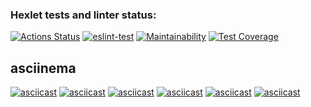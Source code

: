 ### Hexlet tests and linter status:
[![Actions Status](https://github.com/PVArech/backend-project-lvl3/workflows/hexlet-check/badge.svg)](https://github.com/PVArech/backend-project-lvl3/actions)
[![eslint-test](https://github.com/PVArech/backend-project-lvl3/actions/workflows/main.yml/badge.svg)](https://github.com/PVArech/backend-project-lvl3/actions/workflows/main.yml)
[![Maintainability](https://api.codeclimate.com/v1/badges/60cb04f65fbf108f8b9d/maintainability)](https://codeclimate.com/github/PVArech/backend-project-lvl3/maintainability)
[![Test Coverage](https://api.codeclimate.com/v1/badges/60cb04f65fbf108f8b9d/test_coverage)](https://codeclimate.com/github/PVArech/backend-project-lvl3/test_coverage)


## asciinema
[![asciicast](https://asciinema.org/a/mrIhovXJiTDJQ0yojGfOcXNDh.svg)](https://asciinema.org/a/mrIhovXJiTDJQ0yojGfOcXNDh)
[![asciicast](https://asciinema.org/a/k7Fn77L1ONehGjNjZpydVb5CY.svg)](https://asciinema.org/a/k7Fn77L1ONehGjNjZpydVb5CY)
[![asciicast](https://asciinema.org/a/oltVKM9IMfv9oLcTStcjZVSr4.svg)](https://asciinema.org/a/oltVKM9IMfv9oLcTStcjZVSr4)
[![asciicast](https://asciinema.org/a/z1UQ92wq9KI031XydC163z9Xq.svg)](https://asciinema.org/a/z1UQ92wq9KI031XydC163z9Xq)
[![asciicast](https://asciinema.org/a/x2l4OYe78SfYaJrUY9dxIA0MX.svg)](https://asciinema.org/a/x2l4OYe78SfYaJrUY9dxIA0MX)
[![asciicast](https://asciinema.org/a/1qwnBiqjXldNo85zHGwkbXkm8.svg)](https://asciinema.org/a/1qwnBiqjXldNo85zHGwkbXkm8)
